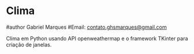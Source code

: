 # Clima

#author Gabriel Marques
#Email: contato.ghsmarques@gmail.com

Clima em Python usando API openweathermap e o framework TKinter para criação de janelas.
